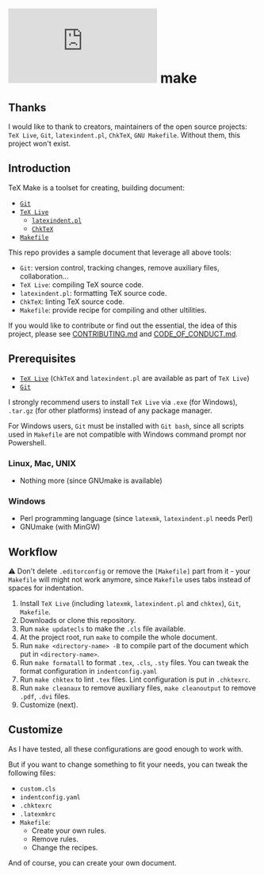 # ![](https://latex.codecogs.com/gif.latex?%5CTeX) make

## Thanks

I would like to thank to creators, maintainers of the open source projects: `TeX Live`, `Git`, `latexindent.pl`, `ChkTeX`, `GNU Makefile`. Without them, this project won't exist.

## Introduction

TeX Make is a toolset for creating, building document:

-   [`Git`](https://git-scm.com)
-   [`TeX Live`](https://tug.org/texlive)
    -   [`latexindent.pl`](https://github.com/cmhughes/latexindent.pl)
    -   [`ChkTeX`](https://ctan.org/pkg/chktex)
-   [`Makefile`](https://www.gnu.org/software/make/manual/make.html)

This repo provides a sample document that leverage all above tools:

-   `Git`: version control, tracking changes, remove auxiliary files, collaboration...
-   `TeX Live`: compiling TeX source code.
-   `latexindent.pl`: formatting TeX source code.
-   `ChkTeX`: linting TeX source code.
-   `Makefile`: provide recipe for compiling and other ultilities.

If you would like to contribute or find out the essential, the idea of this project, please see [CONTRIBUTING.md](./CONTRIBUTING.md) and [CODE_OF_CONDUCT.md](./CODE_OF_CONDUCT.md).

## Prerequisites

-   [`TeX Live`](http://tug.org/texlive/acquire-netinstall.html) (`ChkTeX` and `latexindent.pl` are available as part of `TeX Live`)
-   [`Git`](https://git-scm.com)

I strongly recommend users to install `TeX Live` via `.exe` (for Windows), `.tar.gz` (for other platforms) instead of any package manager.

For Windows users, `Git` must be installed with `Git bash`, since all scripts used in `Makefile` are not compatible with Windows command prompt nor Powershell.

### Linux, Mac, UNIX

-   Nothing more (since GNUmake is available)

### Windows

-   Perl programming language (since `latexmk`, `latexindent.pl` needs Perl)
-   GNUmake (with MinGW)

## Workflow

:warning: Don't delete `.editorconfig` or remove the `[Makefile]` part from it - your `Makefile` will might not work anymore, since `Makefile` uses tabs instead of spaces for indentation.

1. Install `TeX Live` (including `latexmk`, `latexindent.pl` and `chktex`), `Git`, `Makefile`.
2. Downloads or clone this repository.
3. Run `make updatecls` to make the `.cls` file available.
4. At the project root, run `make` to compile the whole document.
5. Run `make <directory-name> -B` to compile part of the document which put in `<directory-name>`.
6. Run `make formatall` to format `.tex`, `.cls`, `.sty` files. You can tweak the format configuration in `indentconfig.yaml`
7. Run `make chktex` to lint `.tex` files. Lint configuration is put in `.chktexrc`.
8. Run `make cleanaux` to remove auxiliary files, `make cleanoutput` to remove `.pdf`, `.dvi` files.
9. Customize (next).

## Customize

As I have tested, all these configurations are good enough to work with.

But if you want to change something to fit your needs, you can tweak the following files:

-   `custom.cls`
-   `indentconfig.yaml`
-   `.chktexrc`
-   `.latexmkrc`
-   `Makefile`:
    -   Create your own rules.
    -   Remove rules.
    -   Change the recipes.

And of course, you can create your own document.
